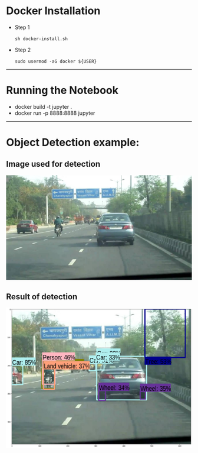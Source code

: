 # Docker Installation

- Step 1
  ```console
  sh docker-install.sh
  ```
  
- Step 2
  ```console
  sudo usermod -aG docker ${USER}
  ```
  
------

# Running the Notebook

- docker build -t jupyter . 
- docker run -p 8888:8888 jupyter

------

# Object Detection example:

##  Image used for detection
  <img src="https://github.com/Ismail11270/docker-tensorflow/blob/master/images/image2undected.jpg?raw=true"/>
  
##  Result of detection
  <img src="https://github.com/Ismail11270/docker-tensorflow/blob/master/images/image2detected.png?raw=true"/>
  
